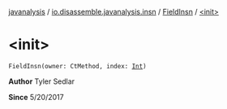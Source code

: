 [javanalysis](../../index.md) / [io.disassemble.javanalysis.insn](../index.md) / [FieldInsn](index.md) / [&lt;init&gt;](./-init-.md)

# &lt;init&gt;

`FieldInsn(owner: CtMethod, index: `[`Int`](https://kotlinlang.org/api/latest/jvm/stdlib/kotlin/-int/index.html)`)`

**Author**
Tyler Sedlar

**Since**
5/20/2017

